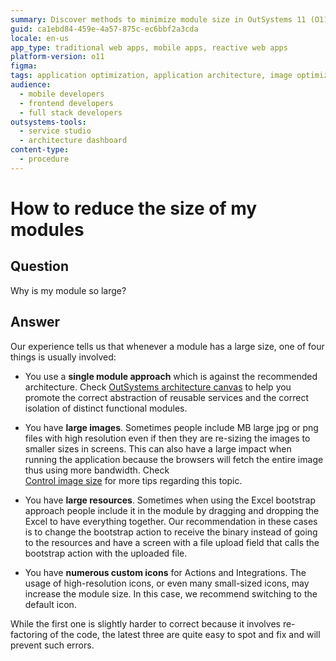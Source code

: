 ```yaml
---
summary: Discover methods to minimize module size in OutSystems 11 (O11) by optimizing architecture, image sizes, resources, and icon usage.
guid: ca1ebd84-459e-4a57-875c-ec6bbf2a3cda
locale: en-us
app_type: traditional web apps, mobile apps, reactive web apps
platform-version: o11
figma:
tags: application optimization, application architecture, image optimization, resource management, icon management
audience:
  - mobile developers
  - frontend developers
  - full stack developers
outsystems-tools:
  - service studio
  - architecture dashboard
content-type:
  - procedure
---
```


# How to reduce the size of my modules

## Question

Why is my module so large?

## Answer

Our experience tells us that whenever a module has a large size, one of four things is usually involved:

* You use a **single module approach** which is against the recommended architecture. Check [OutSystems architecture canvas](https://success.outsystems.com/Support/Enterprise_Customers/Maintenance_and_Operations/Designing_the_Architecture_of_Your_OutSystems_Applications/The_Architecture_Canvas) to help you promote the correct abstraction of reusable services and the correct isolation of distinct functional modules.

* You have **large images**. Sometimes people include MB large jpg or png files with high resolution even if then they are re-sizing the images to smaller sizes in screens. This can also have a large impact when running the application because the browsers will fetch the entire image thus using more bandwidth. Check  
[Control image size](https://success.outsystems.com/Documentation/Architecture_Dashboard/Code_Patterns/Best_practices/Control_image_size) for more tips regarding this topic.

* You have **large resources**. Sometimes when using the Excel bootstrap approach people include it in the module by dragging and dropping the Excel to have everything together. Our recommendation in these cases is to change the bootstrap action to receive the binary instead of going to the resources and have a screen with a file upload field that calls the bootstrap action with the uploaded file.

* You have **numerous custom icons** for Actions and Integrations. The usage of high-resolution icons, or even many small-sized icons, may increase the module size. In this case, we recommend switching to the default icon.

While the first one is slightly harder to correct because it involves re-factoring of the code, the latest three are quite easy to spot and fix and will prevent such errors.
